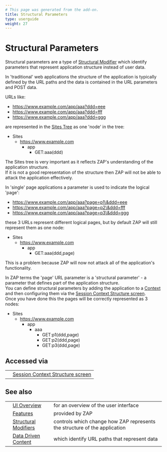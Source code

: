 ```yaml
---
# This page was generated from the add-on.
title: Structural Parameters
type: userguide
weight: 27
---
```


# Structural Parameters


Structural parameters are a type of [Structural Modifier](/docs/desktop/start/features/structmods/)
which identify parameters that represent application structure instead of user data.  


In 'traditional' web applications the structure of the application is typically defined by the URL paths
and the data is contained in the URL parameters and POST data.  

URLs like:

* https://www.example.com/app/aaa?ddd=eee
* https://www.example.com/app/aaa?ddd=fff
* https://www.example.com/app/aaa?ddd=ggg

are represented in the [Sites Tree](/docs/desktop/start/features/sitestree/) as one 'node' in the tree:

* Sites
    * https://www.example.com
        * app
            * GET:aaa(ddd)

The Sites tree is very important as it reflects ZAP's understanding of the application structure.  
If it is not a good representation of the structure then ZAP will not be able to attack the application effectively.  

In 'single' page applications a parameter is used to indicate the logical 'page':

* https://www.example.com/app/aaa?page=p1\&ddd=eee
* https://www.example.com/app/aaa?page=p2\&ddd=fff
* https://www.example.com/app/aaa?page=p3\&ddd=ggg

these 3 URLs represent different logical pages, but by default ZAP will still represent them as one node:


* Sites
    * https://www.example.com
        * app
            * GET:aaa(ddd,page)

This is a problem because ZAP will now not attack all of the application's functionality.  

In ZAP terms the 'page' URL parameter is a 'structural parameter' - a parameter that defines part of the application structure.  
You can define structural parameters by adding the application to a [Context](/docs/desktop/start/features/contexts/) and then configuring them via the [Session Context Structure screen](/docs/desktop/ui/dialogs/session/context-struct/).  
Once you have done this the pages will be correctly represented as 3 nodes:

* Sites
    * https://www.example.com
        * app
            * aaa
                * GET:p1(ddd,page)
                * GET:p2(ddd,page)
                * GET:p3(ddd,page)

## Accessed via

|   |                                                                                      |
|---|--------------------------------------------------------------------------------------|
|   | [Session Context Structure screen](/docs/desktop/ui/dialogs/session/context-struct/) |

## See also

|   |                                                                  |                                                                           |
|---|------------------------------------------------------------------|---------------------------------------------------------------------------|
|   | [UI Overview](/docs/desktop/ui/)                                 | for an overview of the user interface                                     |
|   | [Features](/docs/desktop/start/features/)                        | provided by ZAP                                                           |
|   | [Structural Modifiers](/docs/desktop/start/features/structmods/) | controls which change how ZAP represents the structure of the application |
|   | [Data Driven Content](/docs/desktop/start/features/ddc/)         | which identify URL paths that represent data                              |
